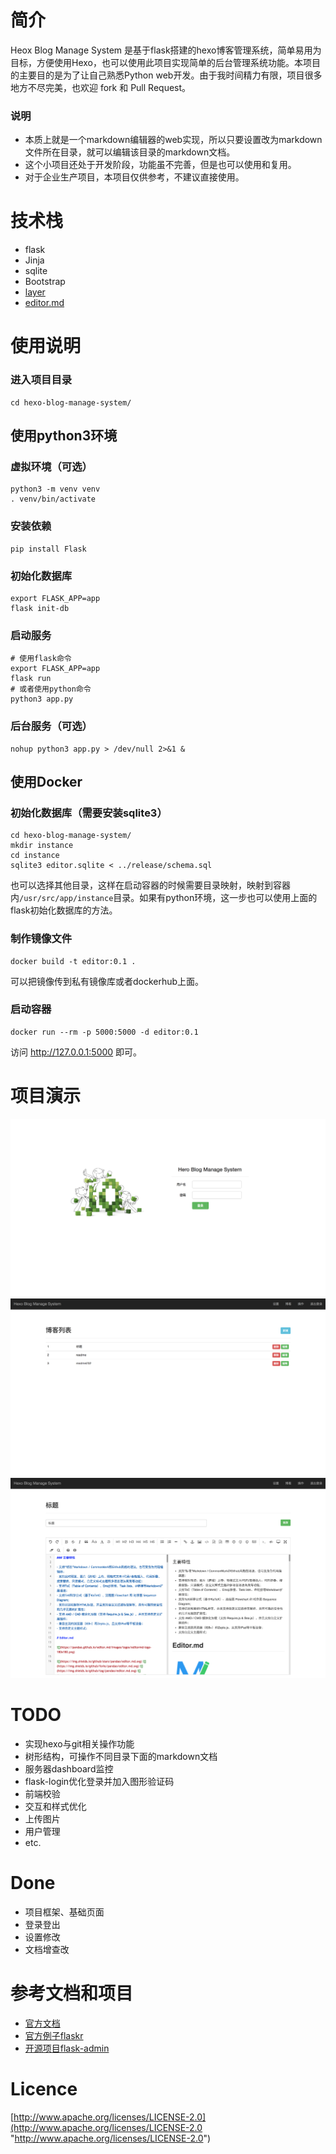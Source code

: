  # 简介
Heox Blog Manage System 是基于flask搭建的hexo博客管理系统，简单易用为目标，方便使用Hexo，也可以使用此项目实现简单的后台管理系统功能。本项目的主要目的是为了让自己熟悉Python web开发。由于我时间精力有限，项目很多地方不尽完美，也欢迎 fork 和 Pull Request。

### 说明
- 本质上就是一个markdown编辑器的web实现，所以只要设置改为markdown文件所在目录，就可以编辑该目录的markdown文档。
- 这个小项目还处于开发阶段，功能虽不完善，但是也可以使用和复用。
- 对于企业生产项目，本项目仅供参考，不建议直接使用。

# 技术栈
- flask
- Jinja
- sqlite
- Bootstrap
- [layer](https://layer.layui.com/ "layer")
- [editor.md](https://pandao.github.io/editor.md/index.html "editor.md")

# 使用说明
### 进入项目目录
	cd hexo-blog-manage-system/
## 使用python3环境
### 虚拟环境（可选）
    python3 -m venv venv
    . venv/bin/activate
### 安装依赖
    pip install Flask
### 初始化数据库
    export FLASK_APP=app
    flask init-db
### 启动服务
    # 使用flask命令
	export FLASK_APP=app
    flask run
	# 或者使用python命令
	python3 app.py
### 后台服务（可选）
    nohup python3 app.py > /dev/null 2>&1 &
## 使用Docker
### 初始化数据库（需要安装sqlite3）
	cd hexo-blog-manage-system/
	mkdir instance
	cd instance
	sqlite3 editor.sqlite < ../release/schema.sql
也可以选择其他目录，这样在启动容器的时候需要目录映射，映射到容器内`/usr/src/app/instance`目录。如果有python环境，这一步也可以使用上面的flask初始化数据库的方法。
### 制作镜像文件
	docker build -t editor:0.1 .
可以把镜像传到私有镜像库或者dockerhub上面。
### 启动容器
	docker run --rm -p 5000:5000 -d editor:0.1
访问 http://127.0.0.1:5000 即可。

# 项目演示
[![登录页](https://github.com/ionething/hexo-blog-manage-system/blob/26bee1a745288b74dd9b1d0a1dd54a87bfcb00aa/doc/images/index.png?raw=true "登录页")](https://github.com/ionething/hexo-blog-manage-system/blob/26bee1a745288b74dd9b1d0a1dd54a87bfcb00aa/doc/images/index.png?raw=true "登录页")
[![博客列表](https://github.com/ionething/hexo-blog-manage-system/blob/26bee1a745288b74dd9b1d0a1dd54a87bfcb00aa/doc/images/blog.png?raw=true "博客列表")](https://github.com/ionething/hexo-blog-manage-system/blob/26bee1a745288b74dd9b1d0a1dd54a87bfcb00aa/doc/images/blog.png?raw=true "博客列表")
[![博客编辑](https://github.com/ionething/hexo-blog-manage-system/blob/26bee1a745288b74dd9b1d0a1dd54a87bfcb00aa/doc/images/list.png?raw=true "博客编辑")](https://github.com/ionething/hexo-blog-manage-system/blob/26bee1a745288b74dd9b1d0a1dd54a87bfcb00aa/doc/images/list.png?raw=true "博客编辑")

# TODO
- 实现hexo与git相关操作功能
- 树形结构，可操作不同目录下面的markdown文档
- 服务器dashboard监控
- flask-login优化登录并加入图形验证码
- 前端校验
- 交互和样式优化
- 上传图片
- 用户管理
- etc.

# Done
- 项目框架、基础页面
- 登录登出
- 设置修改
- 文档增查改

# 参考文档和项目
- [官方文档](https://dormousehole.readthedocs.io/en/latest/ "官方文档")
- [官方例子flaskr](https://github.com/pallets/flask/tree/master/examples/tutorial/ "官方例子flaskr")
- [开源项目flask-admin](https://github.com/flask-admin/flask-admin.git "开源项目")

# Licence
[http://www.apache.org/licenses/LICENSE-2.0](http://www.apache.org/licenses/LICENSE-2.0 "http://www.apache.org/licenses/LICENSE-2.0")
